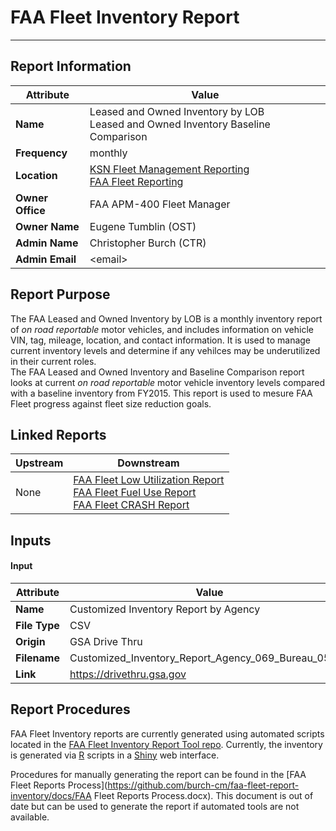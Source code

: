 # FAA Fleet Inventory Report  

***
## Report Information

<div class="attribute-table" id="info-table">

Attribute | Value
--------- | ------
**Name** | Leased and Owned Inventory by LOB</br>Leased and Owned Inventory Baseline Comparison
**Frequency** | monthly
**Location** | [KSN Fleet Management Reporting](https://ksn2.faa.gov/arc/arc/Logistics/alo400/FleetMgmt/SitePages/Reporting.aspx)<br/>[FAA Fleet Reporting](https://ksn2.faa.gov/arc/arc/Logistics/alo400/FleetMgmt/FleetReporting/SitePages/Documents.aspx)  
**Owner Office** | FAA APM-400 Fleet Manager
**Owner Name** | Eugene Tumblin (OST)
**Admin Name** | Christopher Burch (CTR)
**Admin Email** | \<email>

</div>

## Report Purpose  
The FAA Leased and Owned Inventory by LOB is a monthly inventory report of *on road reportable* motor vehicles, and includes information on vehicle VIN, tag, mileage, location, and contact information. It is used to manage current inventory levels and determine if any vehilces may be underutilized in their current roles.  
The FAA Leased and Owned Inventory and Baseline Comparison report looks at current *on road reportable* motor vehicle inventory levels compared with a baseline inventory from FY2015. This report is used to mesure FAA Fleet progress against fleet size reduction goals.

## Linked Reports  

<div class="attribute-table" id="linked-table">

Upstream | Downstream
--- | ---
None | [FAA Fleet Low Utilization Report](https://github.com/burch-cm/faa-fleet-report-low-utilization)<br/>[FAA Fleet Fuel Use Report](https://github.com/burch-cm/faa-fleet-report-fuel-use)<br/>[FAA Fleet CRASH Report](https://github.com/burch-cm/faa-fleet-report-crash)

</div>

<div id="input-tables">

 ## Inputs  

 #### Input  

<div class="attribute-table">

 Attribute | Value
 --- | ---
 **Name** | Customized Inventory Report by Agency
 **File Type** | CSV
 **Origin** | GSA Drive Thru
 **Filename** | Customized_Inventory_Report_Agency_069_Bureau_05.csv  
**Link** | https://drivethru.gsa.gov

</div>

</div>

## Report Procedures
FAA Fleet Inventory reports are currently generated using automated scripts located in the [FAA Fleet Inventory Report Tool repo](https://github.com/burch-cm/faa_fleet_inventory). Currently, the inventory is generated via [R](https://www.r-project.org) scripts in a [Shiny](https://shiny.rstudio.com) web interface.  

Procedures for manually generating the report can be found in the [FAA Fleet Reports Process](https://github.com/burch-cm/faa-fleet-report-inventory/docs/FAA Fleet Reports Process.docx). This document is out of date but can be used to generate the report if automated tools are not available.
